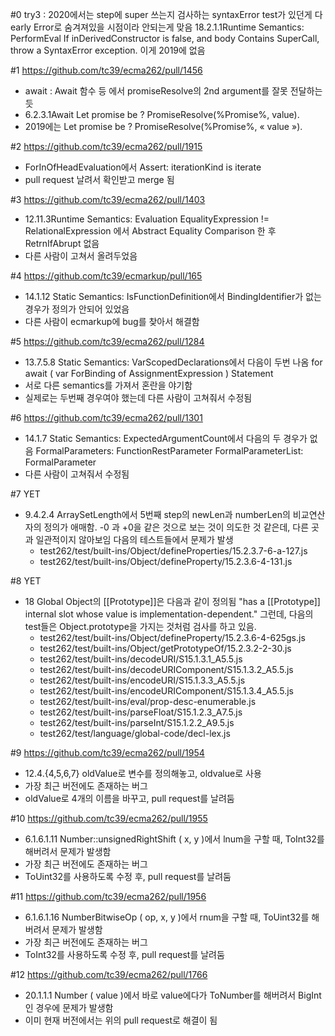 #0
try3 : 2020에서는 step에 super 쓰는지 검사하는 syntaxError test가 있던게 다
early Error로 숨겨져있을 시점이라 안되는게 맞음 18.2.1.1Runtime Semantics:
PerformEval If inDerivedConstructor is false, and body Contains SuperCall,
throw a SyntaxError exception.  이게 2019에 없음

#1 https://github.com/tc39/ecma262/pull/1456
- await : Await 함수 등 에서 promiseResolve의 2nd argument를 잘못 전달하는 듯
- 6.2.3.1Await
  Let promise be ?  PromiseResolve(%Promise%, value).
- 2019에는
  Let promise be ?  PromiseResolve(%Promise%, « value »).

#2 https://github.com/tc39/ecma262/pull/1915
- ForInOfHeadEvaluation에서 Assert: iterationKind is iterate
- pull request 날려서 확인받고 merge 됨

#3 https://github.com/tc39/ecma262/pull/1403
- 12.11.3Runtime Semantics: Evaluation EqualityExpression !=
  RelationalExpression 에서 Abstract Equality Comparison 한 후 RetrnIfAbrupt
  없음
- 다른 사람이 고쳐서 올려두었음

#4 https://github.com/tc39/ecmarkup/pull/165
- 14.1.12 Static Semantics: IsFunctionDefinition에서 BindingIdentifier가 없는
  경우가 정의가 안되어 있었음
- 다른 사람이 ecmarkup에 bug를 찾아서 해결함

#5 https://github.com/tc39/ecma262/pull/1284
- 13.7.5.8 Static Semantics: VarScopedDeclarations에서 다음이 두번 나옴
  for await ( var ForBinding of AssignmentExpression ) Statement
- 서로 다른 semantics를 가져서 혼란을 야기함
- 실제로는 두번째 경우여야 했는데 다른 사람이 고쳐줘서 수정됨

#6 https://github.com/tc39/ecma262/pull/1301
- 14.1.7 Static Semantics: ExpectedArgumentCount에서 다음의 두 경우가 없음
  FormalParameters: FunctionRestParameter
  FormalParameterList: FormalParameter
- 다른 사람이 고쳐줘서 수정됨

#7 YET
- 9.4.2.4 ArraySetLength에서 5번째 step의 newLen과 numberLen의 비교연산자의
  정의가 애매함. -0 과 +0을 같은 것으로 보는 것이 의도한 것 같은데, 다른 곳과
  일관적이지 않아보임 다음의 테스트들에서 문제가 발생
  - test262/test/built-ins/Object/defineProperties/15.2.3.7-6-a-127.js
  - test262/test/built-ins/Object/defineProperty/15.2.3.6-4-131.js

#8 YET
- 18 Global Object의 [[Prototype]]은 다음과 같이 정의됨
  "has a [[Prototype]] internal slot whose value is implementation-dependent."
  그런데, 다음의 test들은 Object.prototype을 가지는 것처럼 검사를 하고 있음.
  - test262/test/built-ins/Object/defineProperty/15.2.3.6-4-625gs.js
  - test262/test/built-ins/Object/getPrototypeOf/15.2.3.2-2-30.js
  - test262/test/built-ins/decodeURI/S15.1.3.1_A5.5.js
  - test262/test/built-ins/decodeURIComponent/S15.1.3.2_A5.5.js
  - test262/test/built-ins/encodeURI/S15.1.3.3_A5.5.js
  - test262/test/built-ins/encodeURIComponent/S15.1.3.4_A5.5.js
  - test262/test/built-ins/eval/prop-desc-enumerable.js
  - test262/test/built-ins/parseFloat/S15.1.2.3_A7.5.js
  - test262/test/built-ins/parseInt/S15.1.2.2_A9.5.js
  - test262/test/language/global-code/decl-lex.js

#9 https://github.com/tc39/ecma262/pull/1954
- 12.4.{4,5,6,7} oldValue로 변수를 정의해놓고, oldvalue로 사용
- 가장 최근 버전에도 존재하는 버그
- oldValue로 4개의 이름을 바꾸고, pull request를 날려둠

#10 https://github.com/tc39/ecma262/pull/1955
- 6.1.6.1.11 Number::unsignedRightShift ( x, y )에서 lnum을 구할 때,
  ToInt32를 해버려서 문제가 발생함
- 가장 최근 버전에도 존재하는 버그
- ToUint32를 사용하도록 수정 후, pull request를 날려둠

#11 https://github.com/tc39/ecma262/pull/1956
- 6.1.6.1.16 NumberBitwiseOp ( op, x, y )에서 rnum을 구할 때,
  ToUint32를 해버려서 문제가 발생함
- 가장 최근 버전에도 존재하는 버그
- ToInt32를 사용하도록 수정 후, pull request를 날려둠

#12 https://github.com/tc39/ecma262/pull/1766
- 20.1.1.1 Number ( value )에서 바로 value에다가 ToNumber를 해버려서
  BigInt인 경우에 문제가 발생함
- 이미 현재 버전에서는 위의 pull request로 해결이 됨
